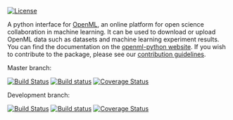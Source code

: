 [![License](https://img.shields.io/badge/License-BSD%203--Clause-blue.svg)](https://opensource.org/licenses/BSD-3-Clause)

A python interface for [OpenML](http://openml.org), an online platform for open science collaboration in machine learning.
It can be used to download or upload OpenML data such as datasets and machine learning experiment results.
You can find the documentation on the [openml-python website](https://openml.github.io/openml-python).
If you wish to contribute to the package, please see our [contribution guidelines](https://github.com/openml/openml-python/blob/develop/CONTRIBUTING.md).

Master branch:

[![Build Status](https://travis-ci.org/openml/openml-python.svg?branch=master)](https://travis-ci.org/openml/openml-python)
[![Build status](https://ci.appveyor.com/api/projects/status/blna1eip00kdyr25?svg=true)](https://ci.appveyor.com/project/OpenML/openml-python)
[![Coverage Status](https://coveralls.io/repos/github/openml/openml-python/badge.svg?branch=master)](https://coveralls.io/github/openml/openml-python?branch=master)

Development branch:

[![Build Status](https://travis-ci.org/openml/openml-python.svg?branch=develop)](https://travis-ci.org/openml/openml-python)
[![Build status](https://ci.appveyor.com/api/projects/status/blna1eip00kdyr25/branch/develop?svg=true)](https://ci.appveyor.com/project/OpenML/openml-python/branch/develop)
[![Coverage Status](https://coveralls.io/repos/github/openml/openml-python/badge.svg?branch=develop)](https://coveralls.io/github/openml/openml-python?branch=develop)
